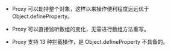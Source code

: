 - Proxy 可以劫持整个对象，这样以来操作便利程度远远优于 Object.defineProperty。

- Proxy 可以直接监听数组的变化，无需进行数组方法重写。

- Proxy 支持 13 种拦截操作，是 Object.defineProperty 不具备的。
